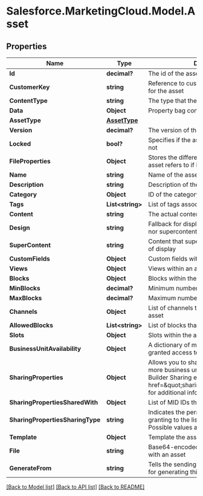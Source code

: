# Salesforce.MarketingCloud.Model.Asset
## Properties

Name | Type | Description | Notes
------------ | ------------- | ------------- | -------------
**Id** | **decimal?** | The id of the asset | [optional] 
**CustomerKey** | **string** | Reference to customer&#39;s private ID/name for the asset | 
**ContentType** | **string** | The type that the content attribute will be in | [optional] 
**Data** | **Object** | Property bag containing the asset data | [optional] 
**AssetType** | [**AssetType**](AssetType.md) |  | 
**Version** | **decimal?** | The version of the asset | [optional] 
**Locked** | **bool?** | Specifies if the asset can be modified or not | [optional] 
**FileProperties** | **Object** | Stores the different properties that this asset refers to if it is a file type | [optional] 
**Name** | **string** | Name of the asset, set by the client | 
**Description** | **string** | Description of the asset, set by the client | 
**Category** | **Object** | ID of the category the asset belongs to | [optional] 
**Tags** | **List&lt;string&gt;** | List of tags associated with the asset | [optional] 
**Content** | **string** | The actual content of the asset | [optional] 
**Design** | **string** | Fallback for display when neither content nor supercontent are provided | [optional] 
**SuperContent** | **string** | Content that supersedes content in terms of display | [optional] 
**CustomFields** | **Object** | Custom fields within an asset | [optional] 
**Views** | **Object** | Views within an asset | [optional] 
**Blocks** | **Object** | Blocks within the asset | [optional] 
**MinBlocks** | **decimal?** | Minimum number of blocks within an asset | [optional] 
**MaxBlocks** | **decimal?** | Maximum number of blocks within an asset | [optional] 
**Channels** | **Object** | List of channels that are allowed to use this asset | [optional] 
**AllowedBlocks** | **List&lt;string&gt;** | List of blocks that are allowed in the asset | [optional] 
**Slots** | **Object** | Slots within the asset | [optional] 
**BusinessUnitAvailability** | **Object** | A dictionary of member IDs that have been granted access to the asset | [optional] 
**SharingProperties** | **Object** | Allows you to share content with one or more business units that have Content Builder Sharing enabled. See &lt;a href&#x3D;\&quot;sharing.htm\&quot;&gt;Sharing&lt;/a&gt; for additional information. | [optional] 
**SharingPropertiesSharedWith** | **Object** | List of MID IDs the asset is shared with | [optional] 
**SharingPropertiesSharingType** | **string** | Indicates the permission that you are granting to the list of MIDs in sharedWith. Possible values are view, edit, or local. | [optional] 
**Template** | **Object** | Template the asset follows | [optional] 
**File** | **string** | Base64-encoded string of a file associated with an asset | [optional] 
**GenerateFrom** | **string** | Tells the sending compiler what view to use for generating this view&#39;s content | [optional] 

[[Back to Model list]](../README.md#documentation-for-models) [[Back to API list]](../README.md#documentation-for-api-endpoints) [[Back to README]](../README.md)

